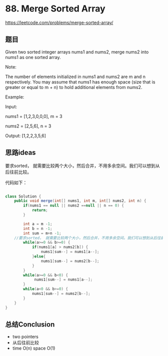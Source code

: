 # 88. Merge Sorted Array

https://leetcode.com/problems/merge-sorted-array/

## 题目

Given two sorted integer arrays nums1 and nums2, merge nums2 into nums1 as one sorted array.

Note:

The number of elements initialized in nums1 and nums2 are m and n respectively.
You may assume that nums1 has enough space (size that is greater or equal to m + n) to hold additional elements from nums2.

Example:

Input:

nums1 = [1,2,3,0,0,0], m = 3

nums2 = [2,5,6],       n = 3

Output: [1,2,2,3,5,6]

## 思路ideas

要求sorted， 就需要比较两个大小，然后合并，不用多余空间。我们可以想到从后往前比较。


代码如下：

```java

class Solution {
    public void merge(int[] nums1, int m, int[] nums2, int n) {
        if(nums1 == null || nums2 ==null || n == 0) {
            return;
        }

        int a = m -1;
        int b = n -1;
        int sum = m+n -1;
    //要求sorted， 就需要比较两个大小，然后合并，不用多余空间。我们可以想到从后往前比较。把大的先放进去。    
        while(a>=0 && b>=0) {
            if(nums1[a] > nums2[b]) {
                nums1[sum--] = nums1[a--];
            }else{
                nums1[sum--] = nums2[b--];
            }
        }
        while(a>=0 && b<0) {
             nums1[sum--] = nums1[a--];
        }
        while(a<0 && b>=0) {
            nums1[sum--] = nums2[b--];
        }
    }
}


```



## 总结Conclusion

- two pointers
- 从后往前比较
- time O(n) space O(1) 
